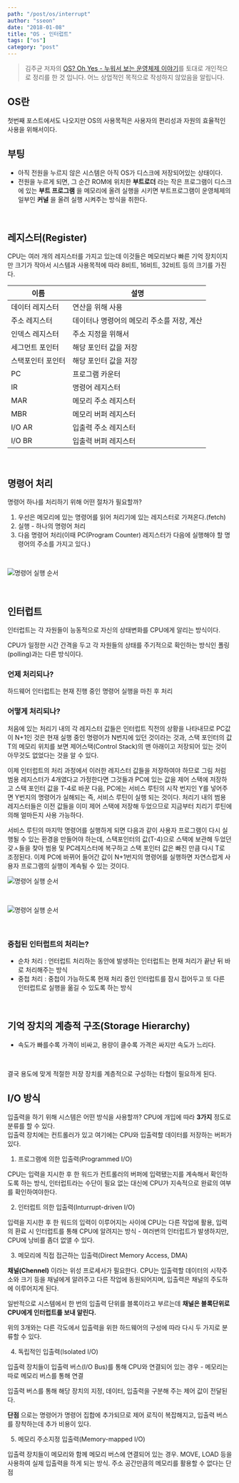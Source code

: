 ```yaml
---
path: "/post/os/interrupt"
author: "sseon"
date: "2018-01-08"
title: "OS - 인터럽트"
tags: ["os"]
category: "post"
---
```


> 김주균 저자의  [OS? Oh Yes - 누워서 보는 운영체제 이야기](http://www.aladin.co.kr/shop/wproduct.aspx?ItemId=30281937)를 토대로 개인적으로 정리를 한 것 입니다. 어느 상업적인 목적으로 작성하지 않았음을 알립니다.

## **OS란**

첫번째 포스트에서도 나오지만 OS의 사용목적은 사용자의 편리성과 자원의 효율적인 사용을 위해서이다.
<br/>

## 부팅

- 아직 전원을 누르지 않은 시스템은 아직 OS가 디스크에 저장되어있는 상태이다.
- 전원을 누르게 되면, 그 순간 ROM에 위치한 **부트로더** 라는 작은 프로그램이 디스크에 있는 **부트 프로그램** 을 메모리에 올려 실행을 시키면 부트프로그램이 운영체제의 일부인 **커널** 을 올려 실행 시켜주는 방식을 취한다.

<br/>

## 레지스터(Register)

CPU는 여러 개의 레지스터를 가지고 있는데 이것들은 메모리보다 빠른 기억 장치이지만 크기가 작아서 시스템과 사용목적에 따라 8비트, 16비트, 32비트 등의 크기를 가진다.
<br/>

|이름|설명|
|-|-|
|데이터 레지스터|연산을 위해 사용|
|주소 레지스터|데이터나 명령어의 메모리 주소를 저장, 계산|
|인덱스 레지스터|주소 지정을 위해서|
|세그먼트 포인터|해당 포인터 값을 저장|
|스택포인터 포인터|해당 포인터 값을 저장|
|PC|프로그램 카운터|
|IR|명령어 레지스터|
|MAR|메모리 주소 레지스터|
|MBR|메모리 버퍼 레지스터|
|I/O AR|입출력 주소 레지스터|
|I/O BR|입출력 버퍼 레지스터|

<br/>

## 명령어 처리

명령어 하나를 처리하기 위해 어떤 절차가 필요할까?<br/>

1. 우선은 메모리에 있는 명령어를 읽어 처리기에 있는 레지스터로 가져온다.(fetch)
2. 실행 - 하나의 명령어 처리
3. 다음 명령어 처리(이때 PC(Program Counter) 레지스터가 다음에 실행해야 할 명령어의 주소를 가지고 있다.)
<br/>

![명령어 실행 순서](https://github.com/SeonHyungJo/SeonHyungJo.github.io/blob/master/assets/img/interupt1.JPG?raw=true)

<br/>

## 인터럽트

인터럽트는 각 자원들이 능동적으로 자신의 상태변화를 CPU에게 알리는 방식이다.
<br/>

CPU가 일정한 시간 간격을 두고 각 자원들의 상태를 주기적으로 확인하는 방식인 폴링(polling)과는 다른 방식이다.
<br/>

### 언제 처리되나?

하드웨어 인터럽트는 현재 진행 중인 명령어 실행을 마친 후 처리
<br/>

### 어떻게 처리되나?

처음에 있는 처리기 내의 각 레지스터 값들은 인터럽트 직전의 상황을 나타내므로 PC값이 N+1인 것은 현재 실행 중인 명령어가 N번지에 있던 것이라는 것과, 스택 포인터의 값 T의 메모리 위치를 보면 제어스택(Control Stack)의 맨 아래이고 저장되어 있는 것이 아무것도 없었다는 것을 알 수 있다.
<br/>

이제 인터럽트의 처리 과정에서 이러한 레지스터 값들을 저장하여야 하므로 그림 처럼 범용 레지스터가 4개였다고 가정한다면 그것들과 PC에 있는 값을 제어 스택에 저장하고 스택 포인터 값을 T-4로 바꾼 다음, PC에는 서비스 루틴의 시작 번지인 Y를 넣어주면 Y번지의 명령어가 실해되는 즉, 서비스 루틴이 실행 되는 것이다. 처리기 내의 범용 레지스터들은 이전 값들을 이미 제어 스택에 저장해 두었으므로 지금부터 치리기 루틴에 의해 얼마든지 사용 가능하다.
<br/>

서비스 루틴의 마지막 명령어를 실행하게 되면 다음과 같이 사용자 프로그램이 다시 실행될 수 있는 환경을 만들어야 하는데, 스택포인터의 값(T-4)으로 스택에 보관해 두었던 갖ㅅ들을 찾아 범용 및 PC레지스터에 복구하고 스택 포인터 값은 빠진 만큼 다시 T로 조정된다. 이제 PC에 바뀌어 들어간 값이 N+1번지의 명령어를 실행하면 자연스럽게 사용자 프로그램의 실행이 계속될 수 있는 것이다.
<br/>

![명령어 실행 순서](https://github.com/SeonHyungJo/SeonHyungJo.github.io/blob/master/assets/img/interupt2.JPG?raw=true)

<br/>

![명령어 실행 순서](https://github.com/SeonHyungJo/SeonHyungJo.github.io/blob/master/assets/img/interupt3.JPG?raw=true)

<br/>

### 중첩된 인터럽트의 처리는?

- 순차 처리 : 언터럽트 처리하는 동안에 발생하는 인터럽트는 현재 처리가 끝난 뒤 바로 처리해주는 방식
- 중첩 처리 : 중첩이 가능하도록 현재 처리 중인 인터럽트를 잠시 접어두고 또 다른 인터럽트로 실행을 옮길 수 있도록 하는 방식

<br/>

## 기억 장치의 계층적 구조(Storage Hierarchy)

- 속도가 빠를수록 가격이 비싸고, 용량이 클수록 가격은 싸지만 속도가 느리다.
<br/>

결국 용도에 맞게 적절한 저장 장치를 계층적으로 구성하는 타협이 필요하게 된다.
<br/>

## I/O 방식

입출력을 하기 위해 시스템은 어떤 방식을 사용할까? CPU에 개입에 따라 **3가지** 정도로 분류를 할 수 있다.
<br/>
입출력 장치에는 컨트롤러가 있고 여기에는 CPU와 입출력할 데이터를 저장하는 버퍼가 있다.

1. 프로그램에 의한 입출력(Programmed I/O)

CPU는 입력을 지시한 후 한 워드가 컨트롤러의 버퍼에 입력됐는지를 계속해서 확인하도록 하는 방식, 인터럽트라는 수단이 필요 없는 대신에 CPU가 지속적으로 완료의 여부를 확인하여야한다.

2. 인터럽트 의한 입출력(Inturrupt-driven I/O)

입력을 지시한 후 한 워드의 입력이 이루어지는 사이에 CPU는 다른 작업에 활용, 입력의 환료 시 인터럽트를 통해 CPU에 알려지는 방식 - 여러번의 인터럽트가 발생하지만, CPU에 낭비를 좀더 없앨 수 있다.

3. 메모리에 직접 접근하는 입출력(Direct Memory Access, DMA)

**채널(Chennel)** 이라는 위성 프로세서가 필요한다. CPU는 입출력할 데이터의 시작주소와 크기 등을 채널에게 알려주고 다른 작업에 동원되어지며, 입출력은 채널의 주도하에 이루어지게 된다.
<br/>

일반적으로 시스템에서 한 번의 입출력 단위를 블록이라고 부르는데 **채널은 블록단위로 CPU에게 인터럽트를 보내 알린다.**
<br/>

위의 3개와는 다른 각도에서 입출력을 위한 하드웨어의 구성에 따라 다시 두 가지로 분류할 수 있다.

4. 독립적인 입출력(Isolated I/O)

입출력 장치들이 입출력 버스(I/O Bus)를 통해 CPU와 연결되어 있는 경우 - 메모리는 따로 메모리 버스를 통해 연결
<br/>

입출력 버스를 통해 해당 장치의 지정, 데이터, 입출력을 구분해 주는 제어 값이 전달된다.
<br/>

**단점** 으로는 명령어가 명령어 집합에 추가되므로 제어 로직이 복잡해지고, 입출력 버스를 장착하는데 추가 비용이 있다.

5. 메모리 주소지정 입출력(Memory-mapped I/O)

입출력 장치들이 메모리와 함께 메모리 버스에 연결되어 있는 경우. MOVE, LOAD 등을 사용하여 실제 입출력을 하게 되는 방식. 주소 공간만큼의 메모리를 활용할 수 없다는 단점